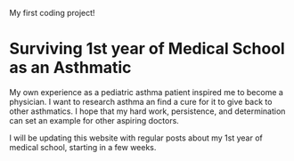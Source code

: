My first coding project!
<head>
<title> A little about me! </title>	
</head>	
<body> 
<h1>Surviving 1st year of Medical School as an Asthmatic</h1>
<p> My own experience as a pediatric asthma patient inspired me to become a physician. I want to research asthma an find a cure for it to give back to other asthmatics. I hope that my hard work, persistence, and determination can set an example for other aspiring doctors.</p>
<p> I will be updating this website with regular posts about my 1st year of medical school, starting in a few weeks. </p>
</body>
</html>
